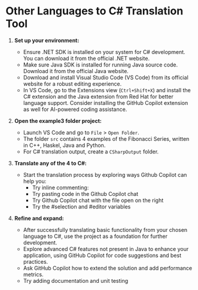 # Other Languages to C# Translation Tool

1. **Set up your environment:**
   - Ensure .NET SDK is installed on your system for C# development. You can download it from the official .NET website.
   - Make sure Java SDK is installed for running Java source code. Download it from the official Java website.
   - Download and install Visual Studio Code (VS Code) from its official website for a robust editing experience.
   - In VS Code, go to the Extensions view (`Ctrl+Shift+X`) and install the C# extension and the Java extension from Red Hat for better language support. Consider installing the GitHub Copilot extension as well for AI-powered coding assistance.

1. **Open the example3 folder project:**
   - Launch VS Code and go to `File` > `Open Folder`.
   - The folder `src` contains 4 examples of the Fibonacci Series, written in C++, Haskel, Java and Python.
   - For C# translation output, create a `CSharpOutput` folder.


1. **Translate any of the 4 to C#:**
   - Start the translation process by exploring ways Github Copilot can help you:
     - Try inline commenting:
     - Try pasting code in the Github Copilot chat
     - Try Github Copilot chat with the file open on the right
     - Try the #selection  and #editor variables
     
1. **Refine and expand:**
   - After successfully translating basic functionality from your chosen language to C#, use the project as a foundation for further development.
   - Explore advanced C# features not present in Java to enhance your application, using GitHub Copilot for code suggestions and best practices.
   - Ask GitHub Copilot how to extend the solution and add performance metrics.
   - Try adding documentation and unit testing
